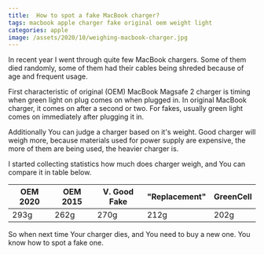 ```yaml
---
title:  How to spot a fake MacBook charger?
tags: macbook apple charger fake original oem weight light
categories: apple
image: /assets/2020/10/weighing-macbook-charger.jpg
---
```


In recent year I went through quite few MacBook chargers. Some of them died randomly, some of them had their cables being shreded because of age and frequent usage.

First characteristic of original (OEM) MacBook Magsafe 2 charger is timing when green light on plug comes on when plugged in. 
In original MacBook charger, it comes on after a second or two. For fakes, usually green light comes on immediately after plugging it in.

Additionally You can judge a charger based on it's weight. Good charger will weigh more, because materials used for power supply are expensive, the more of them are being used, the heavier charger is.

I started collecting statistics how much does charger weigh, and You can compare it in table below.  

| OEM 2020 | OEM 2015| V. Good Fake | "Replacement" | GreenCell |
|----------|---------|--------------|---------------|-----------|
| 293g     | 262g    | 270g         | 212g          | 202g      |

So when next time Your charger dies, and You need to buy a new one. You know how to spot a fake one.